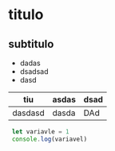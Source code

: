 # titulo

## subtitulo

* dadas
* dsadsad
* dasd

| tiu | asdas | dsad | 
| --  | -- | --|
| dasdasd | dasda | DAd| 


``` js
 let variavle = 1
 console.log(variavel)
```